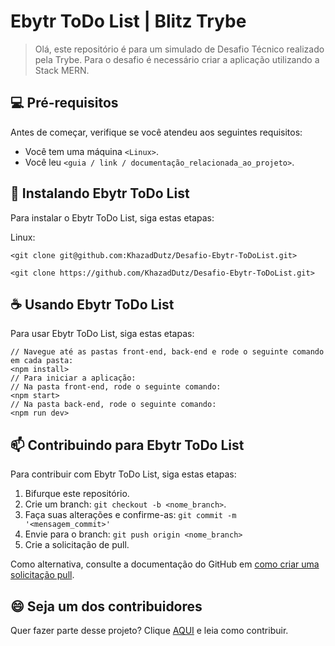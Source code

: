 # Ebytr ToDo List | Blitz Trybe

> Olá, este repositório é para um simulado de Desafio Técnico realizado pela Trybe.
Para o desafio é necessário criar a aplicação utilizando a Stack MERN.

## 💻 Pré-requisitos

Antes de começar, verifique se você atendeu aos seguintes requisitos:
<!---Estes são apenas requisitos de exemplo. Adicionar, duplicar ou remover conforme necessário--->
* Você tem uma máquina `<Linux>`.
* Você leu `<guia / link / documentação_relacionada_ao_projeto>`.

## 🚀 Instalando Ebytr ToDo List

Para instalar o Ebytr ToDo List, siga estas etapas:

Linux:
```
<git clone git@github.com:KhazadDutz/Desafio-Ebytr-ToDoList.git>
```
```
<git clone https://github.com/KhazadDutz/Desafio-Ebytr-ToDoList.git>
```

## ☕ Usando Ebytr ToDo List

Para usar Ebytr ToDo List, siga estas etapas:

```
// Navegue até as pastas front-end, back-end e rode o seguinte comando em cada pasta:
<npm install>
// Para iniciar a aplicação:
// Na pasta front-end, rode o seguinte comando:
<npm start>
// Na pasta back-end, rode o seguinte comando:
<npm run dev>
```

## 📫 Contribuindo para Ebytr ToDo List

Para contribuir com Ebytr ToDo List, siga estas etapas:

1. Bifurque este repositório.
2. Crie um branch: `git checkout -b <nome_branch>`.
3. Faça suas alterações e confirme-as: `git commit -m '<mensagem_commit>'`
4. Envie para o branch: `git push origin <nome_branch>`
5. Crie a solicitação de pull.

Como alternativa, consulte a documentação do GitHub em [como criar uma solicitação pull](https://help.github.com/en/github/collaborating-with-issues-and-pull-requests/creating-a-pull-request).


## 😄 Seja um dos contribuidores<br>

Quer fazer parte desse projeto? Clique [AQUI](CONTRIBUTING.md) e leia como contribuir.
